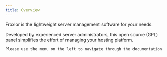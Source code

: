 ```yaml
---
title: Overview
---
```


Froxlor is the lightweight server management software for your needs.

Developed by experienced server administrators, this open source (GPL) panel simplifies the effort of managing your hosting platform.

    Please use the menu on the left to navigate through the documentation